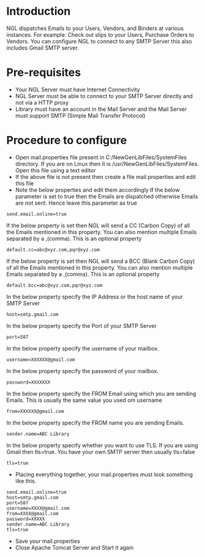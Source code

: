 # Introduction #

NGL dispatches Emails to your Users, Vendors, and Binders at various instances. For example: Check out slips to your Users, Purchase Orders to Vendors.
You can configure NGL to connect to any SMTP Server this also includes Gmail SMTP server.


# Pre-requisites #
  * Your NGL Server must have Internet Connectivity
  * NGL Server must be able to connect to your SMTP Server directly and not via a HTTP proxy
  * Library must have an account in the Mail Server and the Mail Server must support SMTP (Simple Mail Transfer Protocol)

# Procedure to configure #
  * Open mail.properties file present in C:/NewGenLibFiles/SystemFiles directory. If you are on Linux then it is /usr/NewGenLibFiles/SystemFiles. Open this file using a text editor
  * If the above file is not present then create a file mail.properties and edit this file
  * Note the below properties and edit them accordingly
If the below parameter is set to true then the Emails are dispatched otherwise Emails are not sent. Hence leave this parameter as true
```
send.email.online=true
```
If the below property is set then NGL will send a CC (Carbon Copy) of all the Emails mentioned in this property. You can also mention multiple Emails separated by a ,(comma). This is an optional property
```
default.cc=abc@xyz.com,pqr@xyz.com
```
If the below property is set then NGL will send a BCC (Blank Carbon Copy) of all the Emails mentioned in this property. You can also mention multiple Emails separated by a ,(comma). This is an optional property
```
default.bcc=abc@xyz.com,pqr@xyz.com
```
In the below property specify the IP Address or the host name of your SMTP Server
```
host=smtp.gmail.com
```
In the below property specify the Port of your SMTP Server
```
port=587
```
In the below property specify the username of your mailbox.
```
username=XXXXXX@gmail.com
```
In the below property specify the password of your mailbox.
```
password=XXXXXXX
```
In the below property specify the FROM Email using which you are sending Emails. This is usually the same value you used om username
```
from=XXXXXX@gmail.com
```
In the below property specify the FROM name you are sending Emails.
```
sender.name=ABC Library
```
In the below property specify whether you want to use TLS. If you are using Gmail then tls=true. You have your own SMTP server then usually tls=false
```
tls=true
```
  * Placing everything together, your mail.properties must look something like this.
```
send.email.online=true
host=smtp.gmail.com
port=587
username=XXXX@gmail.com
from=XXXX@gmail.com
password=XXXXX
sender.name=ABC Library
tls=true
```

  * Save your mail.properties
  * Close Apache Tomcat Server and Start it again